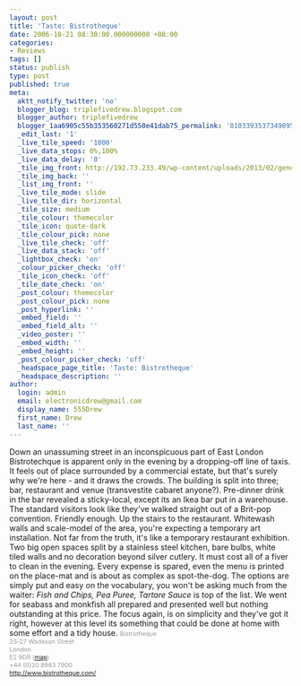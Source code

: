 ```yaml
---
layout: post
title: 'Taste: Bistrotheque'
date: 2006-10-21 08:30:00.000000000 +08:00
categories:
- Reviews
tags: []
status: publish
type: post
published: true
meta:
  aktt_notify_twitter: 'no'
  blogger_blog: triplefivedrew.blogspot.com
  blogger_author: triplefivedrew
  blogger_1aa6905c55b353560271d550e41dab75_permalink: '8103393537349895093'
  _edit_last: '1'
  _live_tile_speed: '1000'
  _live_data_stops: 0%,100%
  _live_data_delay: '0'
  _tile_img_front: http://192.73.233.49/wp-content/uploads/2013/02/generic-restaurant-shot-tile.jpg
  _tile_img_back: ''
  _list_img_front: ''
  _live_tile_mode: slide
  _live_tile_dir: horizontal
  _tile_size: medium
  _tile_colour: themecolor
  _tile_icon: quote-dark
  _tile_colour_pick: none
  _live_tile_check: 'off'
  _live_data_stack: 'off'
  _lightbox_check: 'on'
  _colour_picker_check: 'off'
  _tile_icon_check: 'off'
  _tile_date_check: 'on'
  _post_colour: themecolor
  _post_colour_pick: none
  _post_hyperlink: ''
  _embed_field: ''
  _embed_field_alt: ''
  _video_poster: ''
  _embed_width: ''
  _embed_height: ''
  _post_colour_picker_check: 'off'
  _headspace_page_title: 'Taste: Bistrotheque'
  _headspace_description: ''
author:
  login: admin
  email: electronicdrew@gmail.com
  display_name: 555Drew
  first_name: Drew
  last_name: ''
---
```

Down an unassuming street in an inconspicuous part of East London Bistrotechque is apparent only in the evening by a dropping-off line of taxis.  It feels out of place surrounded by a commercial estate, but that's surely why we're here - and it draws the crowds.
The building is split into three; bar, restaurant and venue (transvestite cabaret anyone?). Pre-dinner drink in the bar revealed a sticky-local, except its an Ikea bar put in a warehouse. The standard visitors look like they've walked straight out of a Brit-pop convention. Friendly enough.
Up the stairs to the restaurant. Whitewash walls and scale-model of the area, you're expecting a temporary art installation. Not far from the truth, it's like a temporary restaurant exhibition. Two big open spaces split by a stainless steel kitchen, bare bulbs, white tiled walls and no decoration beyond silver cutlery. It must cost all of a fiver to clean in the evening.
Every expense is spared, even the menu is printed on the place-mat and is about as complex as spot-the-dog. The options are simply put and easy on the vocabulary, you won't be asking much from the waiter: <span style="font-style:italic;">Fish and Chips, Pea Puree, Tartare Sauce</span> is top of the list.
We went for seabass and monkfish all prepared and presented well but nothing outstanding at this price. The focus again, is on simplicity and they've got it right, however at this level its something that could be done at home with some effort and a tidy house.
<span style="color:rgb(153,153,153);font-size:78%;">Bistrotheque<br />23-27 Wadeson Street<br />London<br />E2 9DR (<a href="http://maps.google.co.uk/maps?f=q&amp;hl=en&amp;amp;q=E2+9DR&amp;ie=UTF8&amp;z=16&amp;om=1&amp;iwloc=addr">map</a>)<br />+44 (0)20 8983 7900<br /><a href="http://www.bistrotheque.com/">http://www.bistrotheque.com/</a></span>
